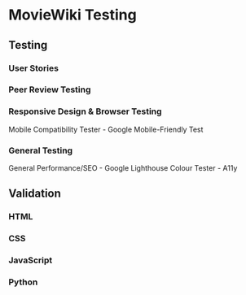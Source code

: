 # MovieWiki Testing

## Testing

### User Stories

### Peer Review Testing

### Responsive Design & Browser Testing
Mobile Compatibility Tester - Google Mobile-Friendly Test

### General Testing
General Performance/SEO - Google Lighthouse
Colour Tester - A11y

## Validation

### HTML

### CSS

### JavaScript

### Python
